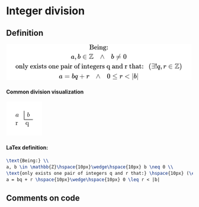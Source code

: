 # Integer division
## Definition
![Integer division definition](definition.png)

#### Common division visualization
![Integer division definition](division_variables.png)

#### LaTex definition:
```latex
\text{Being:} \\
a, b \in \mathbb{Z}\hspace{10px}\wedge\hspace{10px} b \neq 0 \\
\text{only exists one pair of integers q and r that:} \hspace{10px} (\exists !q, r \in \mathbb{Z}) \\
a = bq + r \hspace{10px}\wedge\hspace{10px} 0 \leq r < |b|
```

## Comments on code
